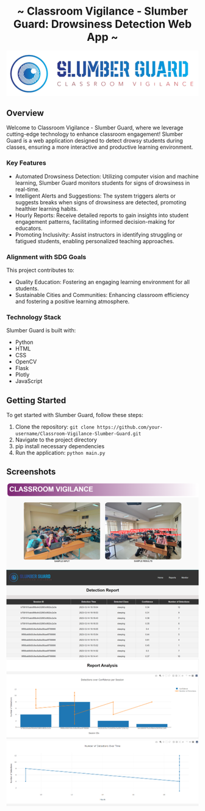 <h1 align="center">~ Classroom Vigilance - Slumber Guard: Drowsiness Detection Web App ~</h1>
<p align="center">
  <img src="static/images/logo.png" alt="Slumber Guard Logo">
</p>
<h2 align="left">Overview</h2>
<p>
  Welcome to Classroom Vigilance - Slumber Guard, where we leverage cutting-edge technology to enhance classroom engagement! Slumber Guard is a web application designed to detect drowsy students during classes, ensuring a more interactive and productive learning environment.
</p>
<h3 align="left">Key Features</h3>
<ul>
  <li>Automated Drowsiness Detection: Utilizing computer vision and machine learning, Slumber Guard monitors students for signs of drowsiness in real-time.</li>
  <li>Intelligent Alerts and Suggestions: The system triggers alerts or suggests breaks when signs of drowsiness are detected, promoting healthier learning habits.</li>
  <li>Hourly Reports: Receive detailed reports to gain insights into student engagement patterns, facilitating informed decision-making for educators.</li>
  <li>Promoting Inclusivity: Assist instructors in identifying struggling or fatigued students, enabling personalized teaching approaches.</li>
</ul>
<h3 align="left">Alignment with SDG Goals</h3>
<p>
  This project contributes to:
  <ul>
    <li>Quality Education: Fostering an engaging learning environment for all students.</li>
    <li>Sustainable Cities and Communities: Enhancing classroom efficiency and fostering a positive learning atmosphere.</li>
  </ul>
</p>
<h3 align="left">Technology Stack</h3>
<p>
  Slumber Guard is built with:
  <ul>
    <li>Python</li>
    <li>HTML</li>
    <li>CSS</li>
    <li>OpenCV</li>
    <li>Flask</li>
    <li>Plotly</li>
    <li>JavaScript</li>
  </ul>
</p>
<h2 align="left">Getting Started</h2>
<p>
  To get started with Slumber Guard, follow these steps:
  <ol>
    <li>Clone the repository: <code>git clone https://github.com/your-username/Classroom-Vigilance-Slumber-Guard.git</code></li>
    <li>Navigate to the project directory</li>
    <li>pip install necessary dependencies</li>
    <li>Run the application: <code>python main.py</code></li>
  </ol>
</p>
<h2 align="left">Screenshots</h2>
<p align="center">
  <img src="demo_images/1.png" alt="Screenshot 1">
  <img src="demo_images/2.png" alt="Screenshot 2">
  <img src="demo_images/3.png" alt="Screenshot 3">
  <img src="demo_images/4.png" alt="Screenshot 4">
</p>
